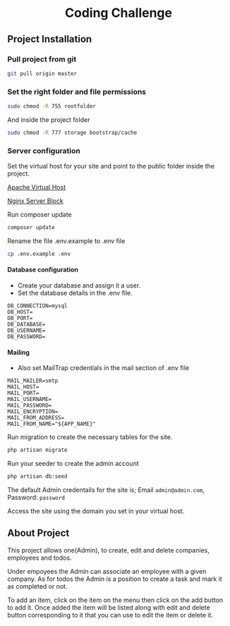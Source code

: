 <h1 align="center">Coding Challenge</h1>

## Project Installation

### Pull project from git

```bash
git pull origin master
```

### Set the right folder and file permissions 

```bash 
sudo chmod -R 755 rootfolder
```
And inside the project folder

```bash
sudo chmod -R 777 storage bootstrap/cache
```
### Server configuration
Set the virtual host for your site and point to the public folder inside the project.

[Apache Virtual Host](https://httpd.apache.org/docs/2.4/vhosts/examples.html)

[Nginx Server Block](https://www.nginx.com/resources/wiki/start/topics/examples/server_blocks/)

Run composer update

```bash
composer update
```

Rename the file .env.example to .env file

```bash
cp .env.example .env
```

#### Database configuration
- Create your database and assign it a user.
- Set the database details in the .env file.

```
DB_CONNECTION=mysql
DB_HOST=
DB_PORT=
DB_DATABASE=
DB_USERNAME=
DB_PASSWORD=
```

#### Mailing
- Also set MailTrap credentials in the mail section of .env file

```
MAIL_MAILER=smtp
MAIL_HOST=
MAIL_PORT=
MAIL_USERNAME=
MAIL_PASSWORD=
MAIL_ENCRYPTION=
MAIL_FROM_ADDRESS=
MAIL_FROM_NAME="${APP_NAME}"
```

Run migration to create the necessary tables for the site.
```bash
php artisan migrate
```

Run your seeder to create the admin account

```bash
php artisan db:seed
```

The default Admin credentails for the site is; Email ```admin@admin.com```, Password: ```password```

Access the site using the domain you set in your virtual host.

## About Project

This project allows one(Admin), to create, edit and delete companies,
employees and todos.

Under empoyees the Admin can associate an employee with a given company.
As for todos the Admin is a position to create a task and mark it as completed
or not.

To add an item, click on the item on the menu then click on the add button to add it.
Once added the item will be listed along with edit and delete button corresponding to it
that you can use to edit the item or delete it.



